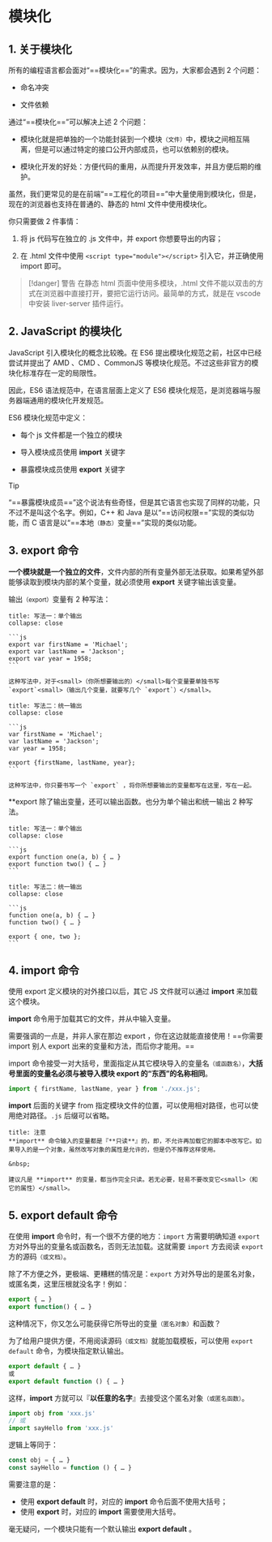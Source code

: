 # 模块化

## 1. 关于模块化

所有的编程语言都会面对“==模块化==”的需求。因为，大家都会遇到 2 个问题：

- 命名冲突

- 文件依赖

通过“==模块化==”可以解决上述 2 个问题：

- 模块化就是把单独的一个功能封装到一个模块<small>（文件）</small>中，模块之间相互隔离，但是可以通过特定的接口公开内部成员，也可以依赖别的模块。

- 模块化开发的好处：方便代码的重用，从而提升开发效率，并且方便后期的维护。

虽然，我们更常见的是在前端“==工程化的项目==”中大量使用到模块化，但是，现在的浏览器也支持在普通的、静态的 html 文件中使用模块化。

你只需要做 2 件事情：

1. 将 js 代码写在独立的 .js 文件中，并 export 你想要导出的内容；

2. 在 .html 文件中使用 `<script type="module"></script>` 引入它，并正确使用 import 即可。

> [!danger] 警告
> 在静态 html 页面中使用多模块，.html 文件不能以双击的方式在浏览器中直接打开，要把它运行访问。最简单的方式，就是在 vscode 中安装 liver-server 插件运行。


## 2. JavaScript 的模块化

JavaScript 引入模块化的概念比较晚。在 ES6 提出模块化规范之前，社区中已经尝试并提出了 AMD 、CMD 、CommonJS 等模块化规范。不过这些非官方的模块化标准存在一定的局限性。

因此，ES6 语法规范中，在语言层面上定义了 ES6 模块化规范，是浏览器端与服务器端通用的模块化开发规范。

ES6 模块化规范中定义：

- 每个 js 文件都是一个独立的模块

- 导入模块成员使用 **import** 关键字

- 暴露模块成员使用 **export** 关键字

> [!tip]
> “==暴露模块成员==”这个说法有些奇怪，但是其它语言也实现了同样的功能，只不过不是叫这个名字。例如，C++ 和 Java 是以“==访问权限==”实现的类似功能，而 C 语言是以“==本地<small>（静态）</small>变量==”实现的类似功能。


## 3. export 命令 

**一个模块就是一个独立的文件**，文件内部的所有变量外部无法获取。如果希望外部能够读取到模块内部的某个变量，就必须使用 **export** 关键字输出该变量。

输出<small>（export）</small>变量有 2 种写法：

````ad-cite
title: 写法一：单个输出
collapse: close

```js
export var firstName = 'Michael';
export var lastName = 'Jackson';
export var year = 1958;
```

这种写法中，对于<small>（你所想要输出的）</small>每个变量要单独书写 `export`<small>（输出几个变量，就要写几个 `export`）</small>。
````

````ad-cite
title: 写法二：统一输出
collapse: close

```js
var firstName = 'Michael';
var lastName = 'Jackson';
var year = 1958;

export {firstName, lastName, year};
```

这种写法中，你只要书写一个 `export` ，将你所想要输出的变量都写在这里，写在一起。
````

**export 除了输出变量，还可以输出函数。也分为单个输出和统一输出 2 种写法。

````ad-cite
title: 写法一：单个输出
collapse: close

```js
export function one(a, b) { … }
export function two() { … }
```
````

````ad-cite
title: 写法二：统一输出
collapse: close

```js
function one(a, b) { … }
function two() { … }

export { one, two };
```
````

## 4. import 命令 

使用 export 定义模块的对外接口以后，其它 JS 文件就可以通过 **import** 来加载这个模块。

**import** 命令用于加载其它的文件，并从中输入变量。

需要强调的一点是，并非人家在那边 export ，你在这边就能直接使用！==你需要 import 别人 export 出来的变量和方法，而后你才能用。==

import 命令接受一对大括号，里面指定从其它模块导入的变量名<small>（或函数名）</small>，**大括号里面的变量名必须与被导入模块 export 的“东西”的名称相同**。

```js
import { firstName, lastName, year } from './xxx.js';
```

**import** 后面的关键字 from 指定模块文件的位置，可以使用相对路径，也可以使用绝对路径。`.js` 后缀可以省略。

````ad-attention
title: 注意
**import** 命令输入的变量都是『**只读**』的，即，不允许再加载它的脚本中改写它。如果导入的是一个对象，虽然改写对象的属性是允许的，但是仍不推荐这样使用。

&nbsp; 

建议凡是 **import** 的变量，都当作完全只读。若无必要，轻易不要改变它<small>（和它的属性）</small>。
````

## 5. export default 命令 

在使用 **import** 命令时，有一个很不方便的地方：`import` 方需要明确知道 `export` 方对外导出的变量名或函数名，否则无法加载。这就需要 `import` 方去阅读 `export` 方的源码<small>（或文档）</small>。

除了不方便之外，更极端、更糟糕的情况是：`export` 方对外导出的是匿名对象，或匿名类，这里压根就没名字！例如：

```js
export { … }
export function() { … }
```

这种情况下，你又怎么可能获得它所导出的变量<small>（匿名对象）</small>和函数？

为了给用户提供方便，不用阅读源码<small>（或文档）</small>就能加载模板，可以使用 `export default` 命令，为模块指定默认输出。

```js
export default { … }
或
export default function () { … }
```

这样，**import** 方就可以『**以任意的名字**』去接受这个匿名对象<small>（或匿名函数）</small>。

```js
import obj from 'xxx.js'
// 或
import sayHello from 'xxx.js'
```

逻辑上等同于：

```js
const obj = { … }
const sayHello = function () { … }
```

需要注意的是：

- 使用 **export default** 时，对应的 **import** 命令后面不使用大括号；
- 使用 **export** 时，对应的 **import** 需要使用大括号。

毫无疑问，一个模块只能有一个默认输出 **export default** 。

